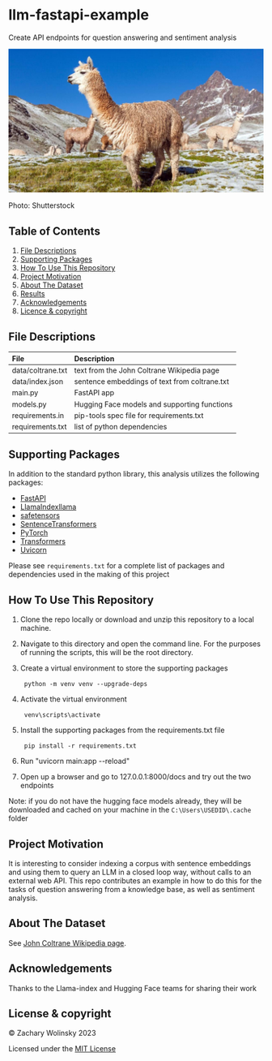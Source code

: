 # llm-fastapi-example

Create API endpoints for question answering and sentiment analysis

<p align="center">
<img src="images/llama.jpg" width=600>
<p/>

Photo: Shutterstock

## Table of Contents
1. [File Descriptions](#files)
2. [Supporting Packages](#packages)
3. [How To Use This Repository](#howto)
4. [Project Motivation](#motivation)
5. [About The Dataset](#data)
6. [Results](#results)
7. [Acknowledgements](#acknowledgements)
8. [Licence & copyright](#license)

## File Descriptions <a name="files"></a>
| File | Description |
| :--- | :--- |
| data/coltrane.txt | text from the John Coltrane Wikipedia page |
| data/index.json | sentence embeddings of text from coltrane.txt |
| main.py | FastAPI app |
| models.py | Hugging Face models and supporting functions |
| requirements.in | pip-tools spec file for requirements.txt |
| requirements.txt | list of python dependencies |

## Supporting Packages <a name="packages"></a>
In addition to the standard python library, this analysis utilizes the following packages:
- [FastAPI](https://fastapi.tiangolo.com/)
- [LlamaIndexllama](https://gpt-index.readthedocs.io/en/latest/index.html)
- [safetensors](https://github.com/huggingface/safetensors)
- [SentenceTransformers](https://www.sbert.net/)
- [PyTorch](https://pytorch.org/)
- [Transformers](https://pypi.org/project/transformers/)
- [Uvicorn](https://www.uvicorn.org/)

Please see `requirements.txt` for a complete list of packages and dependencies used in the making of this project

## How To Use This Repository <a name="howto"></a>
1. Clone the repo locally or download and unzip this repository to a local machine.
2. Navigate to this directory and open the command line. For the purposes of running the scripts, this will be the root directory.
3. Create a virtual environment to store the supporting packages

        python -m venv venv --upgrade-deps

4. Activate the virtual environment

        venv\scripts\activate

5. Install the supporting packages from the requirements.txt file

        pip install -r requirements.txt
        
6. Run "uvicorn main:app --reload"

7. Open up a browser and go to 127.0.0.1:8000/docs and try out the two endpoints
       
Note: if you do not have the hugging face models already, they will be downloaded and cached on your machine in the `C:\Users\USEDID\.cache` folder

## Project Motivation <a name="motivation"></a>
It is interesting to consider indexing a corpus with sentence embeddings and using them to query an LLM in a closed loop way, without calls to an external web API. This repo contributes an example in how to do this for the tasks of question answering from a knowledge base, as well as sentiment analysis.

## About The Dataset <a name="data"></a>
 See [John Coltrane Wikipedia page](https://en.wikipedia.org/wiki/John_Coltrane).

## Acknowledgements <a name="acknowledgements"></a>
Thanks to the Llama-index and Hugging Face teams for sharing their work

## License & copyright <a name="license"></a>
© Zachary Wolinsky 2023

Licensed under the [MIT License](LICENSE.txt)
